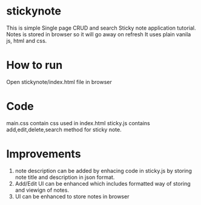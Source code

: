 # stickynote
This is simple Single page CRUD and search Sticky note application tutorial. Notes is stored in browser so it will go away on refresh
It uses plain vanila js, html and css.

# How to run
Open stickynote/index.html file in browser

# Code
main.css contain css used in index.html
sticky.js contains add,edit,delete,search method for sticky note.

# Improvements
1. note description can be added by enhacing code in sticky.js by storing note title and description in json format.
2. Add/Edit UI can be enhanced which includes formatted way of storing and viewign of notes.
3. UI can be enhanced to store notes in browser


